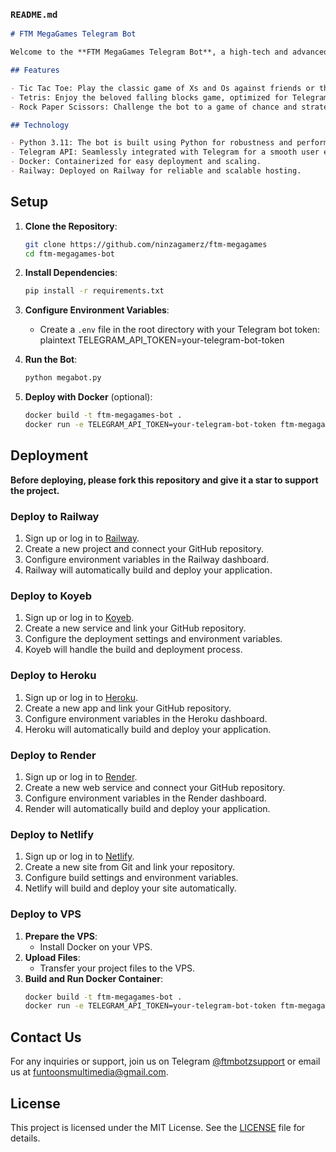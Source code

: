 
### `README.md`

```markdown
# FTM MegaGames Telegram Bot

Welcome to the **FTM MegaGames Telegram Bot**, a high-tech and advanced solution for interactive gaming directly within Telegram! This bot provides a range of engaging games, including Tic Tac Toe, Tetris, and Rock Paper Scissors.

## Features

- Tic Tac Toe: Play the classic game of Xs and Os against friends or the bot.
- Tetris: Enjoy the beloved falling blocks game, optimized for Telegram interaction.
- Rock Paper Scissors: Challenge the bot to a game of chance and strategy.

## Technology

- Python 3.11: The bot is built using Python for robustness and performance.
- Telegram API: Seamlessly integrated with Telegram for a smooth user experience.
- Docker: Containerized for easy deployment and scaling.
- Railway: Deployed on Railway for reliable and scalable hosting.
```
## Setup

1. **Clone the Repository**:
   ```bash
   git clone https://github.com/ninzagamerz/ftm-megagames
   cd ftm-megagames-bot
   ```

2. **Install Dependencies**:
   ```bash
   pip install -r requirements.txt
   ```

3. **Configure Environment Variables**:
   - Create a `.env` file in the root directory with your Telegram bot token:
     plaintext
     TELEGRAM_API_TOKEN=your-telegram-bot-token
     

4. **Run the Bot**:
   ```bash
   python megabot.py
   ```

5. **Deploy with Docker** (optional):
   ```bash
   docker build -t ftm-megagames-bot .
   docker run -e TELEGRAM_API_TOKEN=your-telegram-bot-token ftm-megagames-bot
   ```

## Deployment

**Before deploying, please fork this repository and give it a star to support the project.**

### Deploy to Railway
1. Sign up or log in to [Railway](https://railway.app/).
2. Create a new project and connect your GitHub repository.
3. Configure environment variables in the Railway dashboard.
4. Railway will automatically build and deploy your application.

### Deploy to Koyeb
1. Sign up or log in to [Koyeb](https://www.koyeb.com/).
2. Create a new service and link your GitHub repository.
3. Configure the deployment settings and environment variables.
4. Koyeb will handle the build and deployment process.

### Deploy to Heroku
1. Sign up or log in to [Heroku](https://www.heroku.com/).
2. Create a new app and link your GitHub repository.
3. Configure environment variables in the Heroku dashboard.
4. Heroku will automatically build and deploy your application.

### Deploy to Render
1. Sign up or log in to [Render](https://render.com/).
2. Create a new web service and connect your GitHub repository.
3. Configure environment variables in the Render dashboard.
4. Render will automatically build and deploy your application.

### Deploy to Netlify
1. Sign up or log in to [Netlify](https://www.netlify.com/).
2. Create a new site from Git and link your repository.
3. Configure build settings and environment variables.
4. Netlify will build and deploy your site automatically.

### Deploy to VPS
1. **Prepare the VPS**:
   - Install Docker on your VPS.
2. **Upload Files**:
   - Transfer your project files to the VPS.
3. **Build and Run Docker Container**:
   ```bash
   docker build -t ftm-megagames-bot .
   docker run -e TELEGRAM_API_TOKEN=your-telegram-bot-token ftm-megagames-bot
   ```

## Contact Us

For any inquiries or support, join us on Telegram [@ftmbotzsupport](https://t.me/ftmbotzsupport) or email us at funtoonsmultimedia@gmail.com.

## License

This project is licensed under the MIT License. See the [LICENSE](LICENSE) file for details.
```
